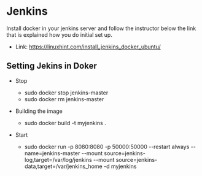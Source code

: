 # Jenkins
Install docker in your jenkins server and follow the instructor below the link that is explained how you do initial set up.

+ Link: https://linuxhint.com/install_jenkins_docker_ubuntu/


## Setting Jekins in Doker
+ Stop
  + sudo docker stop jenkins-master
  + sudo docker rm jenkins-master

+ Building the image
  + sudo docker build -t myjenkins .

+ Start
  + sudo docker run -p 8080:8080 -p 50000:50000 --restart always --name=jenkins-master --mount source=jenkins-log,target=/var/log/jenkins --mount source=jenkins-data,target=/var/jenkins_home -d myjenkins

